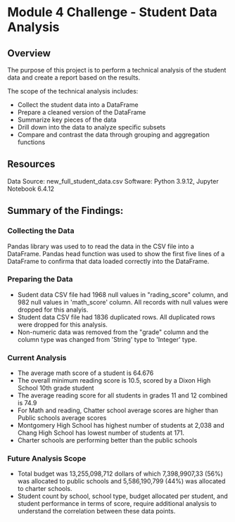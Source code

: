 # Module 4 Challenge - Student Data Analysis
## Overview
The purpose of this project is to perform a technical analysis of the student data and create a report based on the results.

The scope of the technical analysis includes:
- Collect the student data into a DataFrame
- Prepare a cleaned version of the DataFrame
- Summarize key pieces of the data
- Drill down into the data to analyze specific subsets
- Compare and contrast the data through grouping and aggregation functions

## Resources
Data Source: new_full_student_data.csv Software: Python 3.9.12, Jupyter Notebook 6.4.12

## Summary of the Findings:
### Collecting the Data
Pandas library was used to to read the data in the CSV file into a DataFrame. Pandas head function was used to show the first five lines of a DataFrame to confirma that data loaded correctly into the DataFrame.

### Preparing the Data
- Sudent data CSV file had 1968 null values in "rading_score" column, and 982 null values in 'math_score' column. All records with null values were dropped for this analyis.
- Student data CSV file had 1836 duplicated rows. All duplicated rows were dropped for this analysis.
- Non-numeric data was removed from the "grade" column and the column type was changed from 'String' type to 'Integer' type.

### Current Analysis
- The average math score of a student is 64.676
- The overall minimum reading score is 10.5, scored by a Dixon High School 10th grade student
- The average reading score for all students in grades 11 and 12 combined is 74.9
- For Math and reading, Chatter school average scores are higher than Public schools average scores   
- Montgomery High School has highest number of students at 2,038 and Chang High School has lowest number of students at 171.
- Charter schools are performing better than the public schools 

### Future Analysis Scope
- Total budget was 13,255,098,712 dollars of which 7,398,9907,33 (56%) was allocated to public schools and 5,586,190,799 (44%) was allocated to charter schools.
- Student count by school, school type, budget allocated per student, and student performance in terms of score, require additional analysis to understand the correlation between these data points.
